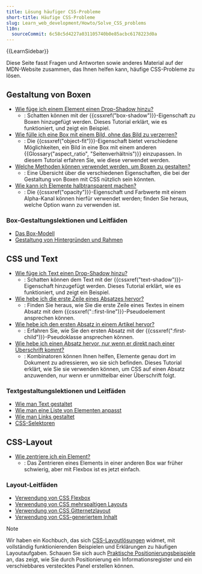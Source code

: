 ```yaml
---
title: Lösung häufiger CSS-Probleme
short-title: Häufige CSS-Probleme
slug: Learn_web_development/Howto/Solve_CSS_problems
l10n:
  sourceCommit: 6c58c5d4227a031105740b0e85acbc6178223d0a
---
```


{{LearnSidebar}}

Diese Seite fasst Fragen und Antworten sowie anderes Material auf der MDN-Website zusammen, das Ihnen helfen kann, häufige CSS-Probleme zu lösen.

## Gestaltung von Boxen

- [Wie füge ich einem Element einen Drop-Shadow hinzu?](/de/docs/Learn_web_development/Howto/Solve_CSS_problems/Add_a_shadow)
  - : Schatten können mit der {{cssxref("box-shadow")}}-Eigenschaft zu Boxen hinzugefügt werden. Dieses Tutorial erklärt, wie es funktioniert, und zeigt ein Beispiel.
- [Wie fülle ich eine Box mit einem Bild, ohne das Bild zu verzerren?](/de/docs/Learn_web_development/Howto/Solve_CSS_problems/Fill_a_box_with_an_image)
  - : Die {{cssxref("object-fit")}}-Eigenschaft bietet verschiedene Möglichkeiten, ein Bild in eine Box mit einem anderen {{Glossary("aspect_ratio", "Seitenverhältnis")}} einzupassen. In diesem Tutorial erfahren Sie, wie diese verwendet werden.
- [Welche Methoden können verwendet werden, um Boxen zu gestalten?](/de/docs/Learn_web_development/Howto/Solve_CSS_problems/Create_fancy_boxes)
  - : Eine Übersicht über die verschiedenen Eigenschaften, die bei der Gestaltung von Boxen mit CSS nützlich sein könnten.
- [Wie kann ich Elemente halbtransparent machen?](/de/docs/Learn_web_development/Howto/Solve_CSS_problems/Make_box_transparent)
  - : Die {{cssxref("opacity")}}-Eigenschaft und Farbwerte mit einem Alpha-Kanal können hierfür verwendet werden; finden Sie heraus, welche Option wann zu verwenden ist.

### Box-Gestaltungslektionen und Leitfäden

- [Das Box-Modell](/de/docs/Learn_web_development/Core/Styling_basics/Box_model)
- [Gestaltung von Hintergründen und Rahmen](/de/docs/Learn_web_development/Core/Styling_basics/Backgrounds_and_borders)

## CSS und Text

- [Wie füge ich Text einen Drop-Shadow hinzu?](/de/docs/Learn_web_development/Howto/Solve_CSS_problems/Add_a_text_shadow)
  - : Schatten können dem Text mit der {{cssxref("text-shadow")}}-Eigenschaft hinzugefügt werden. Dieses Tutorial erklärt, wie es funktioniert, und zeigt ein Beispiel.
- [Wie hebe ich die erste Zeile eines Absatzes hervor?](/de/docs/Learn_web_development/Howto/Solve_CSS_problems/Highlight_first_line)
  - : Finden Sie heraus, wie Sie die erste Zeile eines Textes in einem Absatz mit dem {{cssxref("::first-line")}}-Pseudoelement ansprechen können.
- [Wie hebe ich den ersten Absatz in einem Artikel hervor?](/de/docs/Learn_web_development/Howto/Solve_CSS_problems/Highlight_first_para)
  - : Erfahren Sie, wie Sie den ersten Absatz mit der {{cssxref(":first-child")}}-Pseudoklasse ansprechen können.
- [Wie hebe ich einen Absatz hervor, nur wenn er direkt nach einer Überschrift kommt?](/de/docs/Learn_web_development/Howto/Solve_CSS_problems/Highlight_para_after_h1)
  - : Kombinatoren können Ihnen helfen, Elemente genau dort im Dokument zu adressieren, wo sie sich befinden. Dieses Tutorial erklärt, wie Sie sie verwenden können, um CSS auf einen Absatz anzuwenden, nur wenn er unmittelbar einer Überschrift folgt.

### Textgestaltungslektionen und Leitfäden

- [Wie man Text gestaltet](/de/docs/Learn_web_development/Core/Text_styling/Fundamentals)
- [Wie man eine Liste von Elementen anpasst](/de/docs/Learn_web_development/Core/Text_styling/Styling_lists)
- [Wie man Links gestaltet](/de/docs/Learn_web_development/Core/Text_styling/Styling_links)
- [CSS-Selektoren](/de/docs/Learn_web_development/Core/Styling_basics/Basic_selectors)

## CSS-Layout

- [Wie zentriere ich ein Element?](/de/docs/Learn_web_development/Howto/Solve_CSS_problems/Center_an_item)
  - : Das Zentrieren eines Elements in einer anderen Box war früher schwierig, aber mit Flexbox ist es jetzt einfach.

### Layout-Leitfäden

- [Verwendung von CSS Flexbox](/de/docs/Web/CSS/CSS_flexible_box_layout/Basic_concepts_of_flexbox)
- [Verwendung von CSS mehrspaltigen Layouts](/de/docs/Web/CSS/CSS_multicol_layout/Using_multicol_layouts)
- [Verwendung von CSS Gitternetzlayout](/de/docs/Web/CSS/CSS_grid_layout/Basic_concepts_of_grid_layout)
- [Verwendung von CSS-generiertem Inhalt](/de/docs/Learn_web_development/Howto/Solve_CSS_problems/Generated_content)

> [!NOTE]
> Wir haben ein Kochbuch, das sich [CSS-Layoutlösungen](/de/docs/Web/CSS/Layout_cookbook) widmet, mit vollständig funktionierenden Beispielen und Erklärungen zu häufigen Layoutaufgaben. Schauen Sie sich auch [Praktische Positionierungsbeispiele](/de/docs/Learn_web_development/Core/CSS_layout/Practical_positioning_examples) an, das zeigt, wie Sie durch Positionierung ein Informationsregister und ein verschiebbares verstecktes Panel erstellen können.
